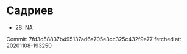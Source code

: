 # Садриев
- [28: NA](28.md)

Commit: 7fd3d58837b495137ad6a705e3cc325c432f9e77
 fetched at: 20201108-193250
